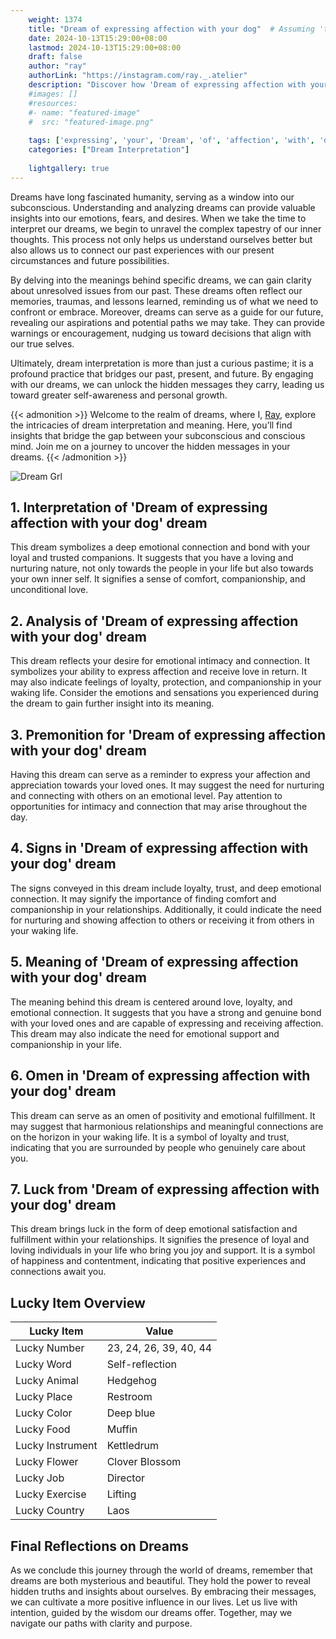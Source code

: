 ```yaml
---
    weight: 1374
    title: "Dream of expressing affection with your dog"  # Assuming 'title' column exists
    date: 2024-10-13T15:29:00+08:00
    lastmod: 2024-10-13T15:29:00+08:00
    draft: false
    author: "ray"
    authorLink: "https://instagram.com/ray._.atelier"
    description: "Discover how 'Dream of expressing affection with your dog' can interpret your future and uncover its significant meanings in your life."
    #images: []
    #resources:
    #- name: "featured-image"
    #  src: "featured-image.png"
    
    tags: ['expressing', 'your', 'Dream', 'of', 'affection', 'with', 'dog']
    categories: ["Dream Interpretation"]
    
    lightgallery: true
---
```

    
Dreams have long fascinated humanity, serving as a window into our subconscious. Understanding and analyzing dreams can provide valuable insights into our emotions, fears, and desires. When we take the time to interpret our dreams, we begin to unravel the complex tapestry of our inner thoughts. This process not only helps us understand ourselves better but also allows us to connect our past experiences with our present circumstances and future possibilities.

By delving into the meanings behind specific dreams, we can gain clarity about unresolved issues from our past. These dreams often reflect our memories, traumas, and lessons learned, reminding us of what we need to confront or embrace. Moreover, dreams can serve as a guide for our future, revealing our aspirations and potential paths we may take. They can provide warnings or encouragement, nudging us toward decisions that align with our true selves.

Ultimately, dream interpretation is more than just a curious pastime; it is a profound practice that bridges our past, present, and future. By engaging with our dreams, we can unlock the hidden messages they carry, leading us toward greater self-awareness and personal growth.

{{< admonition >}}
Welcome to the realm of dreams, where I, [Ray](https://instagram.com/ray._.atelier), explore the intricacies of dream interpretation and meaning. Here, you’ll find insights that bridge the gap between your subconscious and conscious mind. Join me on a journey to uncover the hidden messages in your dreams.
{{< /admonition >}}

![Dream Grl](https://cdn.pixabay.com/photo/2017/11/02/03/35/gothic-2910057_1280.jpg "Dream Grl")

## 1. Interpretation of 'Dream of expressing affection with your dog' dream
 This dream symbolizes a deep emotional connection and bond with your loyal and trusted companions. It suggests that you have a loving and nurturing nature, not only towards the people in your life but also towards your own inner self. It signifies a sense of comfort, companionship, and unconditional love.

## 2. Analysis of 'Dream of expressing affection with your dog' dream
 This dream reflects your desire for emotional intimacy and connection. It symbolizes your ability to express affection and receive love in return. It may also indicate feelings of loyalty, protection, and companionship in your waking life. Consider the emotions and sensations you experienced during the dream to gain further insight into its meaning.

## 3. Premonition for 'Dream of expressing affection with your dog' dream
 Having this dream can serve as a reminder to express your affection and appreciation towards your loved ones. It may suggest the need for nurturing and connecting with others on an emotional level. Pay attention to opportunities for intimacy and connection that may arise throughout the day.

## 4. Signs in 'Dream of expressing affection with your dog' dream
 The signs conveyed in this dream include loyalty, trust, and deep emotional connection. It may signify the importance of finding comfort and companionship in your relationships. Additionally, it could indicate the need for nurturing and showing affection to others or receiving it from others in your waking life.

## 5. Meaning of 'Dream of expressing affection with your dog' dream
 The meaning behind this dream is centered around love, loyalty, and emotional connection. It suggests that you have a strong and genuine bond with your loved ones and are capable of expressing and receiving affection. This dream may also indicate the need for emotional support and companionship in your life.

## 6. Omen in 'Dream of expressing affection with your dog' dream
 This dream can serve as an omen of positivity and emotional fulfillment. It may suggest that harmonious relationships and meaningful connections are on the horizon in your waking life. It is a symbol of loyalty and trust, indicating that you are surrounded by people who genuinely care about you.

## 7. Luck from 'Dream of expressing affection with your dog' dream
 This dream brings luck in the form of deep emotional satisfaction and fulfillment within your relationships. It signifies the presence of loyal and loving individuals in your life who bring you joy and support. It is a symbol of happiness and contentment, indicating that positive experiences and connections await you.

## Lucky Item Overview
| Lucky Item          | Value              |
|---------------|--------------------|
| Lucky Number        | 23, 24, 26, 39, 40, 44  |
| Lucky Word          | Self-reflection |
| Lucky Animal        | Hedgehog |
| Lucky Place         | Restroom     |
| Lucky Color         | Deep blue     |
| Lucky Food          | Muffin      |
| Lucky Instrument    | Kettledrum |
| Lucky Flower        | Clover Blossom    |
| Lucky Job           | Director       |
| Lucky Exercise      | Lifting  |
| Lucky Country       | Laos    |


##  Final Reflections on Dreams

As we conclude this journey through the world of dreams, remember that dreams are both mysterious and beautiful. They hold the power to reveal hidden truths and insights about ourselves. By embracing their messages, we can cultivate a more positive influence in our lives. Let us live with intention, guided by the wisdom our dreams offer. Together, may we navigate our paths with clarity and purpose.
